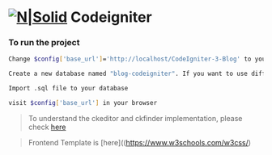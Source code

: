 # [![N|Solid](https://cdn1.iconfinder.com/data/icons/simple-icons/32/laravel-32-black.png)](https://laravel.com/) Codeigniter

### To run the project

```sh
Change $config['base_url']='http://localhost/CodeIgniter-3-Blog' to your url in config/config.php

Create a new database named "blog-codeigniter". If you want to use different named database change it in config/database.php line 81

Import .sql file to your database

visit $config['base_url'] in your browser

```

> To understand the ckeditor and ckfinder implementation, please check [here](https://github.com/senocak/Laravel-CKEDITOR-CKFINDER-usage)

> Frontend Template is [here]((https://www.w3schools.com/w3css/)